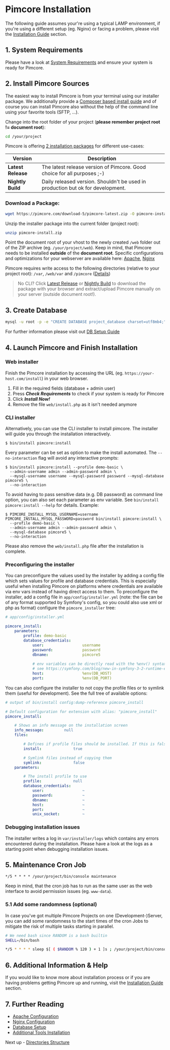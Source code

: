 # Pimcore Installation

The following guide assumes your're using a typical LAMP environment, if you're using a different setup (eg. Nginx) or facing a problem, please visit the [Installation Guide](../23_Installation_and_Upgrade/README.md) section.

## 1. System Requirements

Please have a look at [System Requirements](../23_Installation_and_Upgrade/01_System_Requirements.md) and ensure your system is ready for Pimcore.

## 2. Install Pimcore Sources

The easiest way to install Pimcore is from your terminal using our installer package.
We additionally provide a [Composer based install guide](../23_Installation_and_Upgrade/03_System_Setup_and_Hosting/04_Install_via_Composer.md) and of course you can install Pimcore also without the help of the command line using your favorite tools (SFTP, ...).

Change into the root folder of your project (**please remember project root != document root**):

```bash
cd /your/project
```

Pimcore is offering [2 installation packages](https://pimcore.com/en/download) for different use-cases:

| Version | Description |
|--------------------|---------------------------------------------------------------------------------|
| **Latest Release** | The latest release version of Pimcore. Good choice for all purposes ;-)         |
| **Nightly Build**  | Daily released version. Shouldn't be used in production but ok for development. |

### Download a Package:

```bash
wget https://pimcore.com/download-5/pimcore-latest.zip -O pimcore-install.zip
```

Unzip the installer package into the current folder (project root):

```bash
unzip pimcore-install.zip
```

Point the document root of your vhost to the newly created `/web` folder out of the ZIP archive (eg. `/your/project/web`).
Keep in mind, that Pimcore needs to be installed **outside** of the **document root**.
Specific configurations and optimizations for your webserver are available here:
[Apache](../23_Installation_and_Upgrade/03_System_Setup_and_Hosting/01_Apache_Configuration.md),
[Nginx](../23_Installation_and_Upgrade/03_System_Setup_and_Hosting/02_Nginx_Configuration.md)

Pimcore requires write access to the following directories (relative to your project root): `/var`, `/web/var` and `/pimcore`
([Details](../23_Installation_and_Upgrade/03_System_Setup_and_Hosting/03_File_Permissions.md))

> No CLI? Click [Latest Release](https://pimcore.com/download/pimcore-latest.zip) or [Nightly Build](https://www.pimcore.org/download/pimcore-data.zip) to download the package with your browser and extract/upload Pimcore manually on your server (outside document root!).

## 3. Create Database

```bash
mysql -u root -p -e "CREATE DATABASE project_database charset=utf8mb4;"
```

For further information please visit out [DB Setup Guide](../23_Installation_and_Upgrade/03_System_Setup_and_Hosting/05_DB_Setup.md)

## 4. Launch Pimcore and Finish Installation

### Web installer

Finish the Pimcore installation by accessing the URL (eg. `https://your-host.com/install`) in your web browser.

1. Fill in the required fields (database + admin user)
2. Press ***Check Requirements*** to check if your system is ready for Pimcore
3. Click ***Install Now!***
4. Remove the file `web/install.php` as it isn't needed anymore

### CLI installer

Alternatively, you can use the CLI installer to install pimcore. The installer will guide you through the installation
interactively.

```
$ bin/install pimcore:install
```

Every parameter can be set as option to make the install automated. The `--no-interaction` flag will avoid any interactive
prompts:

```
$ bin/install pimcore:install --profile demo-basic \
  --admin-username admin --admin-password admin \
  --mysql-username username --mysql-password password --mysql-database pimcore5 \
  --no-interaction
```

To avoid having to pass sensitive data (e.g. DB password) as command line option, you can also set each parameter as env
variable. See `bin/install pimcore:install --help` for details. Example:

```
$ PIMCORE_INSTALL_MYSQL_USERNAME=username PIMCORE_INSTALL_MYSQL_PASSWORD=password bin/install pimcore:install \
  --profile demo-basic \
  --admin-username admin --admin-password admin \
  --mysql-database pimcore5 \
  --no-interaction
```

Please also remove the `web/install.php` file after the installation is complete.


### Preconfiguring the installer

You can preconfigure the values used by the installer by adding a config file which sets values for profile and database
credentials. This is especially useful when installing Pimcore on platforms where credentials are available via env vars
instead of having direct access to them. To preconfigure the installer, add a config file in `app/config/installer.yml` 
(note: the file can be of any format supported by Symfony's config, so you could also use xml or php as format) configure
the `pimcore_installer` tree:

```yaml
# app/config/installer.yml

pimcore_install:
    parameters:
        profile: demo-basic
        database_credentials:
            user:                 username
            password:             password
            dbname:               pimcore5
            
            # env variables can be directly read with the %env() syntax
            # see https://symfony.com/blog/new-in-symfony-3-2-runtime-environment-variables
            host:                 %env(DB_HOST)
            port:                 %env(DB_PORT)
```

You can also configure the installer to not copy the profile files or to symlink them (useful for development). See the
full tree of available options:

```yaml
# output of bin/install config:dump-reference pimcore_install

# Default configuration for extension with alias: "pimcore_install"
pimcore_install:

    # Shows an info message on the installation screen
    info_message:         null
    files:

        # Defines if profile files should be installed. If this is false, only the DB will be installed.
        install:              true

        # Symlink files instead of copying them
        symlink:              false
    parameters:

        # The install profile to use
        profile:              null
        database_credentials:
            user:                 ~
            password:             ~
            dbname:               ~
            host:                 ~
            port:                 ~
            unix_socket:          ~
```


### Debugging installation issues

The installer writes a log in `var/installer/logs` which contains any errors encountered during the installation. Please
have a look at the logs as a starting point when debugging installation issues.


## 5. Maintenance Cron Job

```text
*/5 * * * * /your/project/bin/console maintenance
```

Keep in mind, that the cron job has to run as the same user as the web interface to avoid permission issues (eg. `www-data`).

### 5.1 Add some randomness (optional)

In case you've got multiple Pimcore Projects on one (Development-)Server, you can add some randomness to the start times of the cron Jobs to mitigate the risk of multiple tasks starting in parallel.

```bash
# We need bash since RANDOM is a bash builtin
SHELL=/bin/bash

*/5 * * * * sleep $[ ( $RANDOM % 120 ) + 1 ]s ; /your/project/bin/console maintenance
```

## 6. Additional Information & Help

If you would like to know more about installation process or if you are having problems getting Pimcore up and running, visit the [Installation Guide](../23_Installation_and_Upgrade/README.md) section.

## 7. Further Reading

- [Apache Configuration](../23_Installation_and_Upgrade/03_System_Setup_and_Hosting/01_Apache_Configuration.md)
- [Nginx Configuration](../23_Installation_and_Upgrade/03_System_Setup_and_Hosting/02_Nginx_Configuration.md)
- [Database Setup](../23_Installation_and_Upgrade/03_System_Setup_and_Hosting/05_DB_Setup.md)
- [Additional Tools Installation](../23_Installation_and_Upgrade/03_System_Setup_and_Hosting/06_Additional_Tools_Installation.md)

Next up - [Directories Structure](./02_Directory_Structure.md)
